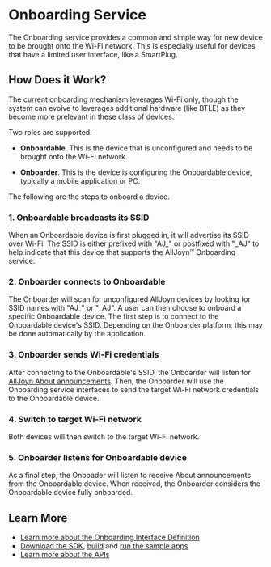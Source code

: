 # Onboarding Service

The Onboarding service provides a common and simple way for new device 
to be brought onto the Wi-Fi network. This is especially useful for
devices that have a limited user interface, like a SmartPlug.

## How Does it Work?

The current onboarding mechanism leverages Wi-Fi only, though the system
can evolve to leverages additional hardware (like BTLE) as they become 
more prelevant in these class of devices.

Two roles are supported:

* **Onboardable**. This is the device that is unconfigured and needs to be
  brought onto the Wi-Fi network.

* **Onboarder**. This is the device is configuring the Onboardable device,
  typically a mobile application or PC.

The following are the steps to onboard a device.

### 1. Onboardable broadcasts its SSID

When an Onboardable device is first plugged in, it will advertise its SSID 
over Wi-Fi. The SSID is either prefixed with "AJ_" or postfixed with "_AJ" 
to help indicate that this device that supports the AllJoyn&trade; Onboarding service.

### 2. Onboarder connects to Onboardable

The Onboarder will scan for unconfigured AllJoyn devices by looking for 
SSID names with "AJ_" or "_AJ". A user can then choose to onboard a specific
Onboardable device. The first step is to connect to the Onboardable device's
SSID. Depending on the Onboarder platform, this may be done
automatically by the application.

### 3. Onboarder sends Wi-Fi credentials

After connecting to the Onboardable's SSID, the Onboarder will listen for
[AllJoyn About announcements][about-announcement]. Then, the Onboarder will
use the Onboarding service interfaces to send the target Wi-Fi network 
credentials to the Onboardable device.

### 4. Switch to target Wi-Fi network

Both devices will then switch to the target Wi-Fi network.

### 5. Onboarder listens for Onboardable device

As a final step, the Onboader will listen to receive About announcements
from the Onboardable device. When received, the Onboarder considers
the Onboardable device fully onboarded.

## Learn More

* [Learn more about the Onboarding Interface Definition][onboarding-interface]
* [Download the SDK][download], [build][build] and 
  [run the sample apps][sample-apps]
* [Learn more about the APIs][api-guide]

[about-announcement]: /learn/core/about-announcement
[onboarding-interface]: /learn/base-services/onboarding/interface
[download]: /download
[build]: /develop/building
[sample-apps]: /develop/run-sample-apps/onboarding
[api-guide]: /develop/api-guide

